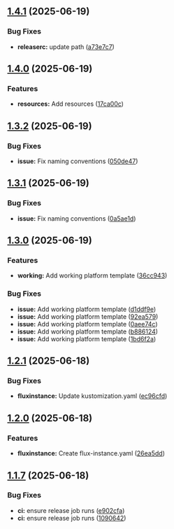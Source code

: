 ## [1.4.1](https://github.com/containerly/platform/compare/v1.4.0...v1.4.1) (2025-06-19)

### Bug Fixes

* **releaserc:** update path ([a73e7c7](https://github.com/containerly/platform/commit/a73e7c7c03c3808e14ddcfc9386bcb10b8671886))

## [1.4.0](https://github.com/containerly/platform/compare/v1.3.2...v1.4.0) (2025-06-19)

### Features

* **resources:** Add resources ([17ca00c](https://github.com/containerly/platform/commit/17ca00cd8d6f35475827e432b6d9da8d7828f184))

## [1.3.2](https://github.com/containerly/platform/compare/v1.3.1...v1.3.2) (2025-06-19)

### Bug Fixes

* **issue:** Fix naming conventions ([050de47](https://github.com/containerly/platform/commit/050de472212c9fc646372ec709622fc2a48ae0da))

## [1.3.1](https://github.com/containerly/platform/compare/v1.3.0...v1.3.1) (2025-06-19)

### Bug Fixes

* **issue:** Fix naming conventions ([0a5ae1d](https://github.com/containerly/platform/commit/0a5ae1ddbf6a8a4cc5bb78ca883ce3fbcb1a19a8))

## [1.3.0](https://github.com/containerly/platform/compare/v1.2.1...v1.3.0) (2025-06-19)

### Features

* **working:** Add working platform template ([36cc943](https://github.com/containerly/platform/commit/36cc9436a07750adf3099081099b3548c6b2ea99))

### Bug Fixes

* **issue:** Add working platform template ([d1ddf9e](https://github.com/containerly/platform/commit/d1ddf9e97c4d0a0efddb9e48da93920105c867c0))
* **issue:** Add working platform template ([92ea579](https://github.com/containerly/platform/commit/92ea5798a4eee156878bab773ef6088b884c9086))
* **issue:** Add working platform template ([0aee74c](https://github.com/containerly/platform/commit/0aee74cd5098484904c9b5b185d58b530920a4f1))
* **issue:** Add working platform template ([b886124](https://github.com/containerly/platform/commit/b886124f30902f33fe9ddf7e41af5dc0a9f9de70))
* **issue:** Add working platform template ([1bd6f2a](https://github.com/containerly/platform/commit/1bd6f2acaae93656945f252cc9c9be31e3e6e2db))

## [1.2.1](https://github.com/containerly/platform/compare/v1.2.0...v1.2.1) (2025-06-18)

### Bug Fixes

* **fluxinstance:** Update kustomization.yaml ([ec96cfd](https://github.com/containerly/platform/commit/ec96cfd7ca0467753167d8780d3b4aa87f514f89))

## [1.2.0](https://github.com/containerly/platform/compare/v1.1.7...v1.2.0) (2025-06-18)

### Features

* **fluxinstance:** Create flux-instance.yaml ([26ea5dd](https://github.com/containerly/platform/commit/26ea5dd6a6c4c328681c62c94e9340463e700693))

## [1.1.7](https://github.com/containerly/platform/compare/v1.1.6...v1.1.7) (2025-06-18)

### Bug Fixes

* **ci:** ensure release job runs ([e902cfa](https://github.com/containerly/platform/commit/e902cfab07224980a2a0b1b5636bda8dcba1bab4))
* **ci:** ensure release job runs ([1090642](https://github.com/containerly/platform/commit/10906427a58d371dd3bbc3c9e4a4ae89d4c0d14b))
